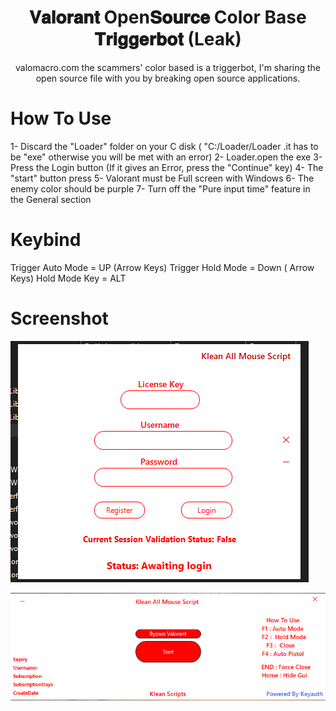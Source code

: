 <h1 align="center">𝐕𝐚𝐥𝐨𝐫𝐚𝐧𝐭 Open𝐒𝐨𝐮𝐫𝐜𝐞 Color Base 𝐓𝐫𝐢𝐠𝐠𝐞𝐫𝐛𝐨𝐭 (Leak)</h1>

<p align="center">valomacro.com the scammers' color based is a triggerbot, I'm sharing the open source file with you by breaking open source applications.</p>

# How To Use

1- Discard the "Loader" folder on your C disk ( "C:/Loader/Loader .it has to be "exe" otherwise you will be met with an error)
2- Loader.open the exe
3- Press the Login button (If it gives an Error, press the "Continue" key)
4- The "start" button press
5- Valorant must be Full screen with Windows
6- The enemy color should be purple
7- Turn off the "Pure input time" feature in the General section

# Keybind

Trigger Auto Mode = UP (Arrow Keys)
Trigger Hold Mode = Down ( Arrow Keys)
Hold Mode Key = ALT

# Screenshot

![Screenshot](https://raw.githubusercontent.com/MrRubby/Valorant_ColorBase_TriggerBot/master/Screenshot/loader.png)

![Screenshot](https://raw.githubusercontent.com/MrRubby/Valorant_ColorBase_TriggerBot/master/Screenshot/menu.png)



